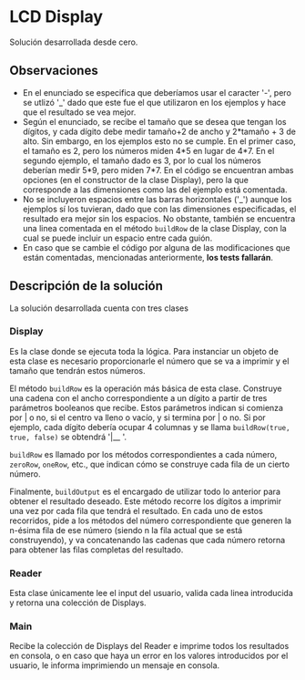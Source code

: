 # LCD Display
Solución desarrollada desde cero.

## Observaciones
- En el enunciado se especifica que deberíamos usar el caracter '-', pero se utlizó '_' dado que este fue el que utilizaron en los ejemplos y hace que el resultado se vea mejor.
- Según el enunciado, se recibe el tamaño que se desea que tengan los dígitos, y cada dígito debe medir tamaño+2 de ancho y 2\*tamaño + 3 de alto. Sin embargo, en los ejemplos esto no se cumple. En el primer caso, el tamaño es 2, pero los números miden 4\*5 en lugar de 4\*7. En el segundo ejemplo, el tamaño dado es 3, por lo cual los números deberían medir 5\*9, pero miden 7\*7. En el código se encuentran ambas opciones (en el constructor de la clase Display), pero la que corresponde a las dimensiones como las del ejemplo está comentada.
- No se incluyeron espacios entre las barras horizontales ('_') aunque los ejemplos sí los tuvieran, dado que con las dimensiones especificadas, el resultado era mejor sin los espacios. No obstante, también se encuentra una linea comentada en el método `buildRow` de la clase Display, con la cual se puede incluir un espacio entre cada guión.
- En caso que se cambie el código por alguna de las modificaciones que están comentadas, mencionadas anteriormente, __los tests fallarán__.

## Descripción de la solución
La solución desarrollada cuenta con tres clases
### Display
Es la clase donde se ejecuta toda la lógica. Para instanciar un objeto de esta clase es necesario proporcionarle el número que se va a imprimir y el tamaño que tendrán estos números.
 
El método `buildRow` es la operación más básica de esta clase. Construye una cadena con el ancho correspondiente a un dígito a partir de tres parámetros booleanos que recibe. Estos parámetros indican si comienza por | o no, si el centro va lleno o vacío, y si termina por | o no. Si por ejemplo, cada dígito debería ocupar 4 columnas y se llama `buildRow(true, true, false)` se obtendrá '|__ '. 

`buildRow` es llamado por los métodos correspondientes a cada número, `zeroRow`, `oneRow`, etc., que indican cómo se construye cada fila de un cierto número.

Finalmente, `buildOutput` es el encargado de utilizar todo lo anterior para obtener el resultado deseado. Este método recorre los dígitos a imprimir una vez por cada fila que tendrá el resultado. En cada uno de estos recorridos, pide a los métodos del número correspondiente que generen la n-ésima fila de ese número (siendo n la fila actual que se está construyendo), y va concatenando las cadenas que cada número retorna para obtener las filas completas del resultado.
### Reader
Esta clase únicamente lee el input del usuario, valida cada linea introducida y retorna una colección de Displays.
### Main
Recibe la colección de Displays del Reader e imprime todos los resultados en consola, o en caso que haya un error en los valores introducidos por el usuario, le informa imprimiendo un mensaje en consola.

